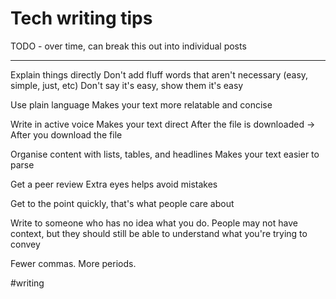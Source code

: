 # Tech writing tips

TODO - over time, can break this out into individual posts

---

Explain things directly
    Don't add fluff words that aren't necessary (easy, simple, just, etc)
    Don't say it's easy, show them it's easy

Use plain language
    Makes your text more relatable and concise

Write in active voice
    Makes your text direct
    After the file is downloaded -> After you download the file

Organise content with lists, tables, and headlines
    Makes your text easier to parse

Get a peer review
    Extra eyes helps avoid mistakes
    
Get to the point quickly, that's what people care about

Write to someone who has no idea what you do.
    People may not have context, but they should still be able to understand what you're trying to convey
    
Fewer commas. More periods.

#writing